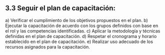 ## 3.3 Seguir el plan de capacitación:
a)	Verificar el cumplimiento de los objetivos propuestos en el plan.
b)	Ejecutar la capacitación de acuerdo con los grupos definidos con base en el rol y las competencias identificadas.
c)	Aplicar la metodología y técnicas definidas en el plan de capacitación.
d)	Respetar el cronograma y horario establecido en el plan de capacitación.
e)	Realizar uso adecuado de los recursos asignados para la capacitación.
